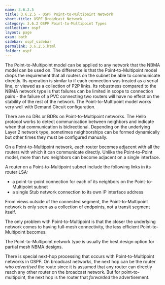```yaml
---
name: 3.6.2.5
title: 3.6.2.5 - OSPF Point-to-Multipoint Network
short-title: OSPF Broadcast Network
category: 3.6.2 OSPF Point-to-Multipoint Types
collection: ospf
layout: page
exam: both
sidebar: ospf_sidebar
permalink: 3.6.2.5.html
folder: ospf
---
```

The Point-to-Multipoint model can be applied to any network that the NBMA model can be used on. The difference is that the Point-to-Multipoint model drops the requirement that all routers on the subnet be able to communicate directly. Its operation is similar to if each connection was treated as a serial line, or viewed as a collection of P2P links. Its robustness compared to the NBMA network type is that failures can be limited in scope to connection pairs - the failure of a PVC connecting two routers will have no effect on the stability of the rest of the network. The Point-to-Multipoint model works very well with Demand Circuit configuration.

There are no DRs or BDRs on Point-to-Multipoint networks. The Hello protocol works to detect communication between neighbors and indicate when that communication is bidirectional. Depending on the underlying Layer 2 network type, sometimes neighborships can be formed dynamically but other times they must be configured manually.

On a Point-to-Multipoint network, each router becomes adjacent with all the routers with which it can communicate directly. Unlike the Point-to-Point model, more than two neighbors can become adjacent on a single interface.

A router on a Point-to-Multipoint subnet include the following links in its router LSA:
- a point-to-point connection for each of its neighbors on the Point-to-Multipoint subnet
- a single Stub network connection to its own IP interface address

From views outside of the connected segment, the Point-to-Multipoint network is only seen as a collection of endpoints, not a transit segment itself.

The only problem with Point-to-Multipoint is that the closer the underlying network comes to having full-mesh connectivity, the less efficient Point-to-Multipoint becomes.

The Point-to-Multipoint network type is usually the best design option for partial mesh NBMA designs.

There is special next-hop processing that occurs with Point-to-Multipoint networks in OSPF. On broadcast networks, the next hop can be the router who *advertised* the route since it is assumed that any router can directly reach any other router on the broadcast network. But for point-to-multipoint, the next hop is the router that *forwarded* the advertisement.
